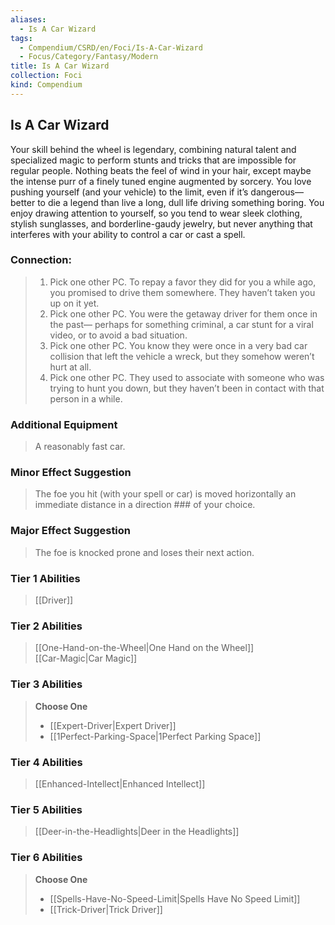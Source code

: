 ```yaml
---
aliases:
  - Is A Car Wizard
tags:
  - Compendium/CSRD/en/Foci/Is-A-Car-Wizard
  - Focus/Category/Fantasy/Modern
title: Is A Car Wizard
collection: Foci
kind: Compendium
---
```

## Is A Car Wizard
Your skill behind the wheel is legendary, combining natural talent and specialized magic to perform stunts and tricks that are impossible for regular people. Nothing beats the feel of wind in your hair, except maybe the intense purr of a finely tuned engine augmented by sorcery. You love pushing yourself (and your vehicle) to the limit, even if it’s dangerous—better to die a legend than live a long, dull life driving something boring. You enjoy drawing attention to yourself, so you tend to wear sleek clothing, stylish sunglasses, and borderline-gaudy jewelry, but never anything that interferes with your ability to control a car or cast a spell.


### Connection: 
>1. Pick one other PC. To repay a favor they did for you a while ago, you promised to drive them somewhere. They haven’t taken you up on it yet.
>2. Pick one other PC. You were the getaway driver for them once in the past— perhaps for something criminal, a car stunt for a viral video, or to avoid a bad situation.
>3. Pick one other PC. You know they were once in a very bad car collision that left the vehicle a wreck, but they somehow weren’t hurt at all.
>4. Pick one other PC. They used to associate with someone who was trying to hunt you down, but they haven’t been in contact with that person in a while.

### Additional Equipment 
>A reasonably fast car.
### Minor Effect Suggestion 
>The foe you hit (with your spell or car) is moved horizontally an immediate distance in a direction ### of your choice.
### Major Effect Suggestion 
>The foe is knocked prone and loses their next action.




### Tier 1 Abilities  
> [[Driver]]  


### Tier 2 Abilities  
> [[One-Hand-on-the-Wheel|One Hand on the Wheel]]  
> [[Car-Magic|Car Magic]]  

### Tier 3 Abilities  
> **Choose One**  
>- [[Expert-Driver|Expert Driver]]  
>- [[1Perfect-Parking-Space|1Perfect Parking Space]]  

### Tier 4 Abilities  
> [[Enhanced-Intellect|Enhanced Intellect]]  

### Tier 5 Abilities  
> [[Deer-in-the-Headlights|Deer in the Headlights]]


### Tier 6 Abilities  
> **Choose One**  
>- [[Spells-Have-No-Speed-Limit|Spells Have No Speed Limit]]  
>- [[Trick-Driver|Trick Driver]]